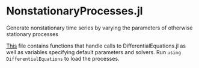 # NonstationaryProcesses.jl
Generate nonstationary time series by varying the parameters of otherwise stationary processes

[This](src/Processes.jl) file contains functions that handle calls to DifferentialEquations.jl as well as variables specifying default parameters and solvers. Run `using DifferentialEquations` to load the processes.
